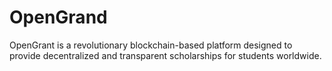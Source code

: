 # OpenGrand
  OpenGrant is a revolutionary blockchain-based platform designed to provide decentralized and transparent scholarships for students worldwide.
